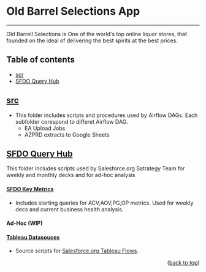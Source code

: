 # Old Barrel Selections App
- - - - 
<a name="readme-top"></a>

Old Barrell Selections is One of the world's top online liquor stores, that  founded on the ideal of delivering the best spirits at the best prices. 



## Table of contents ##
* [scr](#src)
* [SFDO Query Hub](#sfdo-query-hub)


## [src](https://git.soma.salesforce.com/Global-Distribution-Strategy-Operations/sfdo_sales_strategy/tree/master/src)

  - This folder includes scripts and procedures used by Airflow DAGs. Each subfolder corespond to differet Airflow DAG.
      - EA Upload Jobs
      - AZPRD extracts to Google Sheets


## [SFDO Query Hub](https://git.soma.salesforce.com/Global-Distribution-Strategy-Operations/sfdo_sales_strategy/tree/master/SFDO%20Queries%20Hub)
This folder includes scripts used by Salesforce.org Satrategy Team for weekly and monthly decks and for ad-hoc analysis

   #### [SFDO Key Metrics](https://git.soma.salesforce.com/Global-Distribution-Strategy-Operations/sfdo_sales_strategy/tree/master/SFDO%20Queries%20Hub/SFDO%20Key%20Metrics)
   - Includes starting queries for ACV,AOV,PG,OP metrics. Used for weekly decs and current business health analysis.
   
   #### Ad-Hoc (WIP) 
        


   #### [Tableau Datasouces](https://git.soma.salesforce.com/Global-Distribution-Strategy-Operations/sfdo_sales_strategy/tree/master/SFDO%20Queries%20Hub/Tableau%20Datasources)
   
   - Source scripts for [Salesforce.org Tableau Flows](https://tabse.internal.salesforce.com/#/projects/2027).

   
<p align="right">(<a href="#readme-top">back to top</a>)</p>



